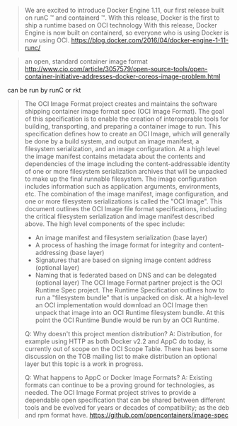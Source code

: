 > We are excited to introduce Docker Engine 1.11, our first release built on runC ™ and containerd ™. With this release, Docker is the first to ship a runtime based on OCI technology
> With this release, Docker Engine is now built on containerd, so everyone who is using Docker is now using OCI.
> https://blog.docker.com/2016/04/docker-engine-1-11-runc/

> an open, standard container image format http://www.cio.com/article/3057579/open-source-tools/open-container-initiative-addresses-docker-coreos-image-problem.html

can be run by runC or rkt

> The OCI Image Format project creates and maintains the software shipping container image format spec (OCI Image Format). The goal of this specification is to enable the creation of interoperable tools for building, transporting, and preparing a container image to run.
> This specification defines how to create an OCI Image, which will generally be done by a build system, and output an image manifest, a filesystem serialization, and an image configuration. At a high level the image manifest contains metadata about the contents and dependencies of the image including the content-addressable identity of one or more filesystem serialization archives that will be unpacked to make up the final runnable filesystem. The image configuration includes information such as application arguments, environments, etc. The combination of the image manifest, image configuration, and one or more filesystem serializations is called the "OCI Image".
> This document outlines the OCI Image file format specifications, including the critical filesystem serialization and image manifest described above.
> The high level components of the spec include:
> - An image manifest and filesystem serialization (base layer)
> - A process of hashing the image format for integrity and content-addressing (base layer)
> - Signatures that are based on signing image content address (optional layer)
> - Naming that is federated based on DNS and can be delegated (optional layer)
> The OCI Image Format partner project is the OCI Runtime Spec project. The Runtime Specification outlines how to run a "filesystem bundle" that is unpacked on disk. At a high-level an OCI implementation would download an OCI Image then unpack that image into an OCI Runtime filesystem bundle. At this point the OCI Runtime Bundle would be run by an OCI Runtime.
>
> Q: Why doesn't this project mention distribution?
> A: Distribution, for example using HTTP as both Docker v2.2 and AppC do today, is currently out of scope on the OCI Scope Table. There has been some discussion on the TOB mailing list to make distribution an optional layer but this topic is a work in progress.
>
> Q: What happens to AppC or Docker Image Formats?
> A: Existing formats can continue to be a proving ground for technologies, as needed. The OCI Image Format project strives to provide a dependable open specification that can be shared between different tools and be evolved for years or decades of compatibility; as the deb and rpm format have.
> https://github.com/opencontainers/image-spec
